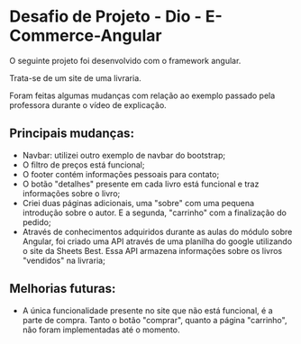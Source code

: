 #  Desafio de Projeto - Dio - E-Commerce-Angular

O seguinte projeto foi desenvolvido com o framework angular.

Trata-se de um site de uma livraria.

Foram feitas algumas mudanças com relação ao exemplo passado pela professora durante o vídeo de explicação.

 ## Principais mudanças:
* Navbar: utilizei outro exemplo de navbar do bootstrap;
* O filtro de preços está funcional;
* O footer contém informações pessoais para contato;
* O botão "detalhes" presente em cada livro está funcional e traz informações sobre o livro;
* Criei duas páginas adicionais, uma "sobre" com uma pequena introdução sobre o autor. E a segunda, "carrinho" com a finalização do pedido;
* Através de conhecimentos adquiridos durante as aulas do módulo sobre Angular, foi criado uma API através de uma planilha do google utilizando o site da Sheets Best.
Essa API armazena informações sobre os livros "vendidos" na livraria;

## Melhorias futuras:
* A única funcionalidade presente no site que não está funcional, é a parte de compra. Tanto o botão "comprar", quanto a página "carrinho", não foram implementadas até o momento.
